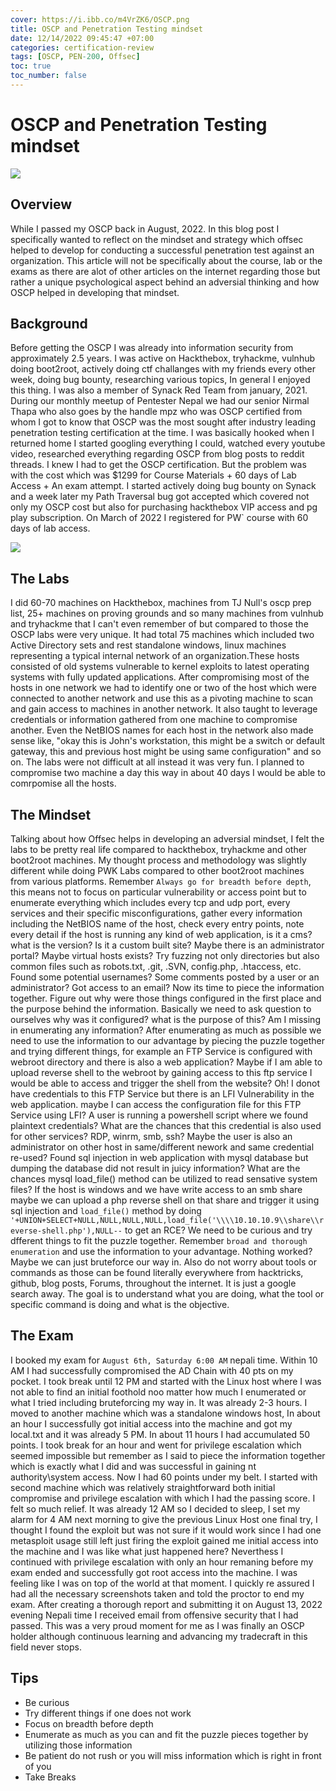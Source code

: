 ```yaml
---
cover: https://i.ibb.co/m4VrZK6/OSCP.png
title: OSCP and Penetration Testing mindset
date: 12/14/2022 09:45:47 +07:00
categories: certification-review
tags: [OSCP, PEN-200, Offsec]
toc: true
toc_number: false
---
```


# OSCP and Penetration Testing mindset

![](https://api.accredible.com/v1/frontend/credential_website_embed_image/certificate/56608366)

## Overview
While I passed my OSCP back in August, 2022. In this blog post I specifically wanted to reflect on the mindset and strategy which offsec helped to develop for conducting a successful penetration test against an organization. This article will not be specifically about the course, lab or the exams as there are alot of other articles on the internet regarding those but rather a unique psychological aspect behind an adversial thinking and how OSCP helped in developing that mindset. 

## Background
Before getting the OSCP I was already into information security from approximately 2.5 years. I was active on Hackthebox, tryhackme, vulnhub doing boot2root, actively doing ctf challanges with my friends every other week, doing bug bounty, researching various topics, In general I enjoyed this thing. I was also a member of Synack Red Team from january, 2021. During our monthly meetup of Pentester Nepal we had our senior Nirmal Thapa who also goes by the handle mpz who was OSCP certified from whom I got to know that OSCP was the most sought after industry leading penetration testing certification at the time. I was basically hooked when I returned home I started googling everything I could, watched every youtube video, researched everything regarding OSCP from blog posts to reddit threads. I knew I had to get the OSCP certification. But the problem was with the cost which was $1299 for Course Materials + 60 days of Lab Access + An exam attempt. I started actively doing bug bounty on Synack and a week later my Path Traversal bug got accepted which covered not only my OSCP cost but also for purchasing hackthebox VIP access and pg play subscription. On March of 2022 I registered for PW` course with 60 days of lab access.  

![](https://i.ibb.co/ZdqNXWJ/Screenshot-2024-06-15-111207.png)

## The Labs
I did 60-70 machines on Hackthebox, machines from TJ Null's oscp prep list, 25+ machines on proving grounds and so many machines from vulnhub and tryhackme that I can't even remember of but compared to those the OSCP labs were very unique. It had total 75 machines which included two Active Directory sets and rest standalone windows, linux machines representing a typical internal network of an organization.These hosts consisted of old systems vulnerable to kernel exploits to latest operating systems with fully updated applications. After compromising most of the hosts in one network we had to identify one or two of the host which were connected to another network and use this as a pivoting machine to scan and gain access to machines in another network. It also taught to leverage credentials or information gathered from one machine to compromise another. Even the NetBIOS names for each host in the network also made sense like, "okay this is John's workstation, this might be a switch or default gateway, this and previous host might be using same configuration" and so on. The labs were not difficult at all instead it was very fun. I planned to compromise two machine a day this way in about 40 days I would be able to comrpomise all the hosts.

## The Mindset
Talking about how Offsec helps in developing an adversial mindset, I felt the labs to be pretty real life compared to hackthebox, tryhackme and other boot2root machines. My thought process and methodology was slightly different while doing PWK Labs compared to other boot2root machines from various platforms. Remember `Always go for breadth before depth`, this means not to focus on particular vulnerability or access point but to enumerate everything which includes every tcp and udp port, every services and their specific misconfigurations, gather every information including the NetBIOS name of the host, check every entry points, note every detail if the host is running any kind of web application, is it a cms? what is the version? Is it a custom built site? Maybe there is an administrator portal? Maybe virtual hosts exists? Try fuzzing not only directories but also common files such as robots.txt, .git, .SVN, config.php, .htaccess, etc. Found some potential usernames? Some comments posted by a user or an administrator? Got access to an email? Now its time to piece the information together. Figure out why were those things configured in the first place and the purpose behind the information. Basically we need to ask question to ourselves why was it configured? what is the purpose of this? Am I missing in enumerating any information? After enumerating as much as possible we need to use the information to our advantage by piecing the puzzle together and trying different things, for example an FTP Service is configured with webroot directory and there is also a web application? Maybe if I am able to upload reverse shell to the webroot by gaining access to this ftp service I would be able to access and trigger the shell from the website? Oh! I donot have credentials to this FTP Service but there is an LFI Vulnerability in the web application. maybe I can access the configuration file for this FTP Service using LFI? A user is running a powershell script where we found plaintext credentials? What are the chances that this credential is also used for other services? RDP, winrm, smb, ssh? Maybe the user is also an administrator on other host in same/different nework and same credential re-used? Found sql injection in web application with mysql database but dumping the database did not result in juicy information? What are the chances mysql load_file() method can be utilized to read sensative system files? If the host is windows and we have write access to an smb share maybe we can upload a php reverse shell on that share and trigger it using sql injection and `load_file()` method by doing `'+UNION+SELECT+NULL,NULL,NULL,NULL,load_file('\\\\10.10.10.9\\share\\reverse-shell.php'),NULL--` to get an RCE? We need to be curious and try dfferent things to fit the puzzle together. Remember `broad and thorough enumeration` and use the information to your advantage. Nothing worked? Maybe we can just bruteforce our way in. Also do not worry about tools or commands as those can be found literally everywhere from hacktricks, github, blog posts, Forums, throughout the internet. It is just a google search away. The goal is to understand what you are doing, what the tool or specific command is doing and what is the objective.

## The Exam
I booked my exam for `August 6th, Saturday 6:00 AM` nepali time. Within 10 AM I had successfully compromised the AD Chain with 40 pts on my pocket. I took break until 12 PM and started with the Linux host where I was not able to find an initial foothold noo matter how much I enumerated or what I tried including bruteforcing my way in. It was already 2-3 hours. I moved to another machine which was a standalone windows host, In about an hour I successfully got initial access into the machine and got my local.txt and it was already 5 PM. In about 11 hours I had accumulated 50 points. I took break for an hour and went for privilege escalation which seemed impossible but remember as I said to piece the information together which is exactly what I did and was successful in gaining nt authority\system access. Now I had 60 points under my belt. I started with second machine which was relatively straightforward both initial compromise and privilege escalation with which I had the passing score. I felt so much relief. It was already 12 AM so I decided to sleep, I set my alarm for 4 AM next morning to give the previous Linux Host one final try, I thought I found the exploit but was not sure if it would work since I had one metasploit usage still left just firing the exploit gained me initial access into the machine and I was like what just happened here? Neverthess I continued with privilege escalation with only an hour remaning before my exam ended and  successfully got root access into the machine. I was feeling like I was on top of the world at that moment. I quickly re assured I had all the necessary screenshots taken and told the proctor to end my exam. After creating a thorough report and submitting it on August 13, 2022 evening Nepali time I received email from offensive security that I had passed. This was a very proud moment for me as I was finally an OSCP holder although continuous learning and advancing my tradecraft in this field never stops.


## Tips
- Be curious
- Try different things if one does not work
- Focus on breadth before depth
- Enumerate as much as you can and fit the puzzle pieces together by utilizing those information
- Be patient do not rush or you will miss information which is right in front of you
- Take Breaks

